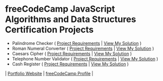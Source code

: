 # freeCodeCamp JavaScript Algorithms and Data Structures Certification Projects

- Palindrome Checker ( [Project Requirements](https://www.freecodecamp.org/learn/javascript-algorithms-and-data-structures/javascript-algorithms-and-data-structures-projects/palindrome-checker) | [View My Solution](https://github.com/arnoldgelacio/freecodecamp-projects/tree/master/javascript-algorithms-and-data-structures/projects/palindrome-checker.md) )
- Roman Numeral Converter ( [Project Requirements](https://www.freecodecamp.org/learn/javascript-algorithms-and-data-structures/javascript-algorithms-and-data-structures-projects/roman-numeral-converter) | [View My Solution](https://github.com/arnoldgelacio/freecodecamp-projects/tree/master/javascript-algorithms-and-data-structures/projects/roman-numeral-converter.md) )
- Caesars Cipher ( [Project Requirements](https://www.freecodecamp.org/learn/javascript-algorithms-and-data-structures/javascript-algorithms-and-data-structures-projects/caesars-cipher) | [View My Solution](https://github.com/arnoldgelacio/freecodecamp-projects/tree/master/javascript-algorithms-and-data-structures/projects/caesars-cipher.md) )
- Telephone Number Validator ( [Project Requirements](https://www.freecodecamp.org/learn/javascript-algorithms-and-data-structures/javascript-algorithms-and-data-structures-projects/telephone-number-validator) | [View My Solution](https://github.com/arnoldgelacio/freecodecamp-projects/tree/master/javascript-algorithms-and-data-structures/projects/telephone-number-validator.md) )
- Cash Register ( [Project Requirements](https://www.freecodecamp.org/learn/javascript-algorithms-and-data-structures/javascript-algorithms-and-data-structures-projects/cash-register) | [View My Solution](https://github.com/arnoldgelacio/freecodecamp-projects/tree/master/javascript-algorithms-and-data-structures/projects/cash-register.md) )

| [Portfolio Website](http://arnoldgelacio.com) | [freeCodeCamp Profile](https://freecodecamp.org/arnoldgelacio) |
